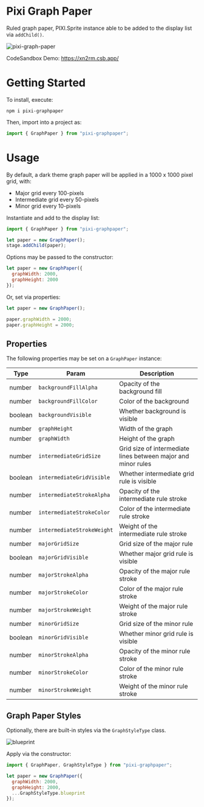 # Pixi Graph Paper
Ruled graph paper, PIXI.Sprite instance able to be added to the display list via `addChild()`.

![pixi-graph-paper](https://user-images.githubusercontent.com/1213591/109711264-4a64d400-7b64-11eb-97bd-5472bd9f6453.gif)

CodeSandbox Demo: https://xn2rm.csb.app/

# Getting Started

To install, execute:

    npm i pixi-graphpaper

Then, import into a project as:

```js
import { GraphPaper } from "pixi-graphpaper";
```

# Usage

By default, a dark theme graph paper will be applied in a 1000 x 1000 pixel grid, with:
- Major grid every 100-pixels
- Intermediate grid every 50-pixels
- Minor grid every 10-pixels

Instantiate and add to the display list:

```js
import { GraphPaper } from "pixi-graphpaper";

let paper = new GraphPaper();
stage.addChild(paper);
```

Options may be passed to the constructor:

```js
let paper = new GraphPaper({
  graphWidth: 2000,
  graphHeight: 2000
});
```

Or, set via properties:

```js
let paper = new GraphPaper();

paper.graphWidth = 2000;
paper.graphHeight = 2000;

```

## Properties

The following properties may be set on a `GraphPaper` instance:

| Type | Param | Description |
| --- | --- | --- |
| number | `backgroundFillAlpha` | Opacity of the background fill |
| number | `backgroundFillColor` | Color of the background |
| boolean | `backgroundVisible` | Whether background is visible |
| number | `graphHeight` | Width of the graph |
| number | `graphWidth` | Height of the graph |
| number | `intermediateGridSize` | Grid size of intermediate lines between major and minor rules |
| boolean | `intermediateGridVisible` | Whether intermediate grid rule is visible |
| number | `intermediateStrokeAlpha` | Opacity of the intermediate rule stroke |
| number | `intermediateStrokeColor` | Color of the intermediate rule stroke |
| number | `intermediateStrokeWeight` | Weight of the intermediate rule stroke |
| number | `majorGridSize` | Grid size of the major rule |
| boolean | `majorGridVisible` | Whether major grid rule is visible |
| number | `majorStrokeAlpha` | Opacity of the major rule stroke |
| number | `majorStrokeColor` | Color of the major rule stroke |
| number | `majorStrokeWeight` | Weight of the major rule stroke |
| number | `minorGridSize` | Grid size of the minor rule |
| boolean | `minorGridVisible` | Whether minor grid rule is visible |
| number | `minorStrokeAlpha` | Opacity of the minor rule stroke |
| number | `minorStrokeColor` | Color of the minor rule stroke |
| number | `minorStrokeWeight` | Weight of the minor rule stroke |


## Graph Paper Styles

Optionally, there are built-in styles via the `GraphStyleType` class.

![blueprint](https://user-images.githubusercontent.com/1213591/109616946-6a13e200-7afb-11eb-8e24-6015f8adf8b0.png)

Apply via the constructor:

```js
import { GraphPaper, GraphStyleType } from "pixi-graphpaper";

let paper = new GraphPaper({
  graphWidth: 2000,
  graphHeight: 2000,
  ...GraphStyleType.blueprint
});
```
